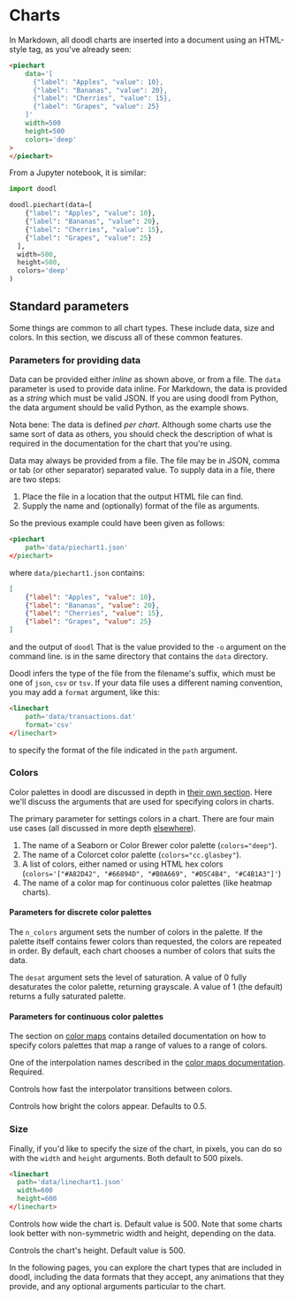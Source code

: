 # Charts

In Markdown, all doodl charts are inserted into a document using an HTML-style
tag, as you've already seen:

```html
<piechart
    data='[
      {"label": "Apples", "value": 10},
      {"label": "Bananas", "value": 20},
      {"label": "Cherries", "value": 15},
      {"label": "Grapes", "value": 25}
    ]'
    width=500
    height=500
    colors='deep'
>
</piechart>
```

From a Jupyter notebook, it is similar:

```python
import doodl

doodl.piechart(data=[
    {"label": "Apples", "value": 10},
    {"label": "Bananas", "value": 20},
    {"label": "Cherries", "value": 15},
    {"label": "Grapes", "value": 25}
  ],
  width=500,
  height=500,
  colors='deep'
)
```

## Standard parameters

Some things are common to all chart types. These include data, size
and colors. In this section, we discuss all of these
common features.

### Parameters for providing data

<Parameters no_header=true>
    <Parameter
        name="data"
    >
<div>

Data can be provided either *inline* as shown above, or from a file.
The `data` parameter is used to provide data inline. For Markdown,
the data is provided as a *string* which must be valid JSON. If
you are using doodl from Python, the data argument should be valid
Python, as the example shows.

Nota bene: The data is defined *per chart*. Although some charts use
the same sort of data as others, you should check the description of
what is required in the documentation for the chart that you're using.

</div>
</Parameter>
<Parameter name="path" type="String">
<div>

Data may always be provided from a file. The file may be in JSON,
comma or tab (or other separator) separated value. To supply data
in a file, there are two steps:

1. Place the file in a location that the output HTML file can find.
2. Supply the name and (optionally) format of the file as arguments.

So the previous example could have been given as follows:

```html
<piechart
    path='data/piechart1.json'
</piechart>
```

where `data/piechart1.json` contains:

```json
[
    {"label": "Apples", "value": 10},
    {"label": "Bananas", "value": 20},
    {"label": "Cherries", "value": 15},
    {"label": "Grapes", "value": 25}
]
```

and the output of `doodl`
<span class="marginnote">
That is the value provided to the `-o` argument on the command line.
</span>
is in the same directory that contains the `data` directory.
</div>
</Parameter>
<Parameter name="format" type="`json`, `csv` or `tsv`">
<div>

Doodl infers the type of the file from the filename's suffix, which
must be one of `json`, `csv` or `tsv`. If your data file
uses a different naming convention, you may add a `format`
argument, like this:

```html
<linechart
    path='data/transactions.dat'
    format='csv'
</linechart>
```

to specify the format of the file indicated in the `path` argument.

</div>
</Parameter>
</Parameters>

### Colors

Color palettes in doodl are discussed in depth in
[their own section](/colors). Here we'll discuss the
arguments that are used for specifying colors
in charts.

<Parameters no_header=true>
  <Parameter name="colors" type="String or List[String]">
<div>

The primary parameter for settings colors in a chart.
There are four main use cases (all discussed in more depth
[elsewhere](/colors)).

1. The name of a Seaborn or Color Brewer color palette (`colors="deep"`).
2. The name of a Colorcet color palette (`colors="cc.glasbey"`).
3. A list of colors, either named or using HTML hex colors
    (`colors='["#A82D42", "#66894D", "#B0A669", "#D5C4B4", "#C4B1A3"]'`)
4. The name of a color map for continuous color palettes (like heatmap charts).

</div>
</Parameter>
</Parameters>

#### Parameters for discrete color palettes

<Parameters no_header=true>
  <Parameter name="n_colors" type="Integer">

The `n_colors` argument sets the number of colors in the palette.
If the palette itself contains fewer colors than requested, the
colors are repeated in order. By default, each chart chooses a
number of colors that suits the data.

  </Parameter>
  <Parameter name="desat" type="Number">

The `desat` argument sets the level of saturation. A value of 0
fully desaturates the color palette, returning grayscale. A value
of 1 (the default) returns a fully saturated palette.

  </Parameter>
</Parameters>

#### Parameters for continuous color palettes

The section on [color maps](/colors#color-maps) contains detailed
documentation on how to specify colors palettes that map a range
of values to a range of colors.

<Parameters no_header=true>
  <Parameter name="interp" type="String">

One of the interpolation names described in the
[color maps documentation](/colors#color-maps). Required.

  </Parameter>
  <Parameter name="gamma" type="Number (0.0 to 1.0)">

Controls how fast the interpolator transitions between colors.

  </Parameter>
  <Parameter name="intensity" type="Number (0.0 to 1.0)">

Controls how bright the colors appear. Defaults to 0.5.

  </Parameter>
</Parameters>

### Size

Finally, if you'd like to specify the size of the chart, in
pixels, you can do so with the `width` and `height` arguments.
Both default to 500 pixels.

```html
<linechart
  path='data/linechart1.json'
  width=600
  height=600
</linechart>

```

<Parameters no_header=true>
  <Parameter name="width" type="String or number">

Controls how wide the chart is. Default value is 500. Note that some
charts look better with non-symmetric width and height, depending on
the data.

  </Parameter>
  <Parameter name="height" type="String or number">

Controls the chart's height. Default value is 500.

  </Parameter>
</Parameters>

In the following pages, you can explore the chart types that are
included in doodl, including the data formats that they accept,
any animations that they provide, and any optional arguments
particular to the chart.
